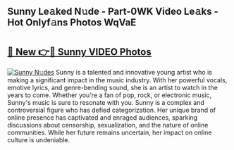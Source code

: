 ## Sunny Le𝚊ked N𝚞de - Part-0WK Video Le𝚊ks - Hot Onlyf𝚊ns Photos WqVaE

# <h2><a href="http://ab42269.deff.icu/?id=Sunny">🔗 New 👉🔴 Sunny VIDEO Photos</a></h2>

[![Sunny N𝚞des](https://i.imgur.com/rIISA9y.gif)](http://ab42269.deff.icu/?id=Sunny)
Sunny is a talented and innovative young artist who is making a significant impact in the music industry. With her powerful vocals, emotive lyrics, and genre-bending sound, she is an artist to watch in the years to come. Whether you're a fan of pop, rock, or electronic music, Sunny's music is sure to resonate with you. Sunny is a complex and controversial figure who has defied categorization. Her unique brand of online presence has captivated and enraged audiences, sparking discussions about censorship, sexualization, and the nature of online communities. While her future remains uncertain, her impact on online culture is undeniable.
